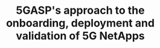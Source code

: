 ---
paper_type: Conference
title: "5GASP's approach to the onboarding, deployment and validation of 5G NetApps"
authors:  Rafael Direito, Diogo Gomes, Kostis Trantzas, Christos Tranoris
journal_title: "IEEE International Mediterranean Conference on Communications and Networking (MeditCom) 2022"
doi: "Not Yet Available"
repository_link: "Not Yet Available"
relevance: "Although 5G technologies are becoming widespread, the development and validation of 5G applications are still challenging. This demo paper showcases 5GASP's onboarding, deployment, and validation methodologies and how they facilitate and speed up this process."
---